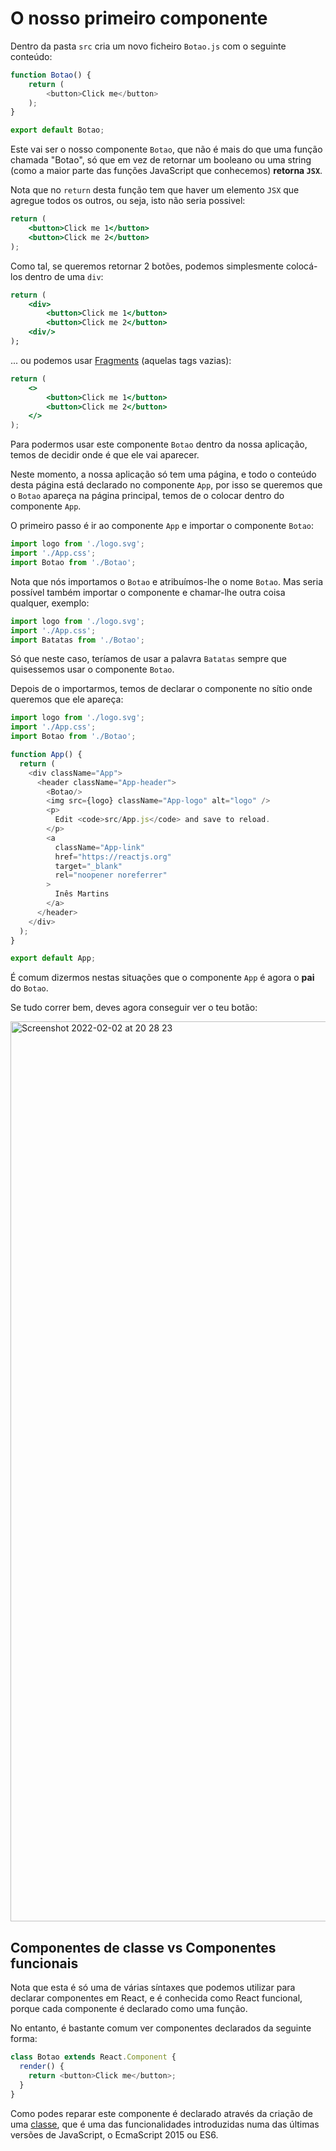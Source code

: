 # O nosso primeiro componente

Dentro da pasta `src` cria um novo ficheiro `Botao.js` com o seguinte conteúdo:

```javascript
function Botao() {
    return (
        <button>Click me</button>
    );
}

export default Botao;
```

Este vai ser o nosso componente `Botao`, que não é mais do que uma função chamada "Botao", só que em vez de retornar um booleano ou uma string (como a maior parte das funções JavaScript que conhecemos) **retorna `JSX`**.

Nota que no `return` desta função tem que haver um elemento `JSX` que agregue todos os outros, ou seja, isto não seria possivel:

```jsx
return (
    <button>Click me 1</button>
    <button>Click me 2</button>
);
```

Como tal, se queremos retornar 2 botões, podemos simplesmente colocá-los dentro de uma `div`:

```jsx
return (
    <div>
        <button>Click me 1</button>
        <button>Click me 2</button>
    <div/>
);
```

... ou podemos usar [Fragments](https://reactjs.org/docs/fragments.html#short-syntax) (aquelas tags vazias):

```jsx
return (
    <>
        <button>Click me 1</button>
        <button>Click me 2</button>
    </>
);
```

Para podermos usar este componente `Botao` dentro da nossa aplicação, temos de decidir onde é que ele vai aparecer.

Neste momento, a nossa aplicação só tem uma página, e todo o conteúdo desta página está declarado no componente `App`, por isso se queremos que o `Botao` apareça na página principal, temos de o colocar dentro do componente `App`.

O primeiro passo é ir ao componente `App` e importar o componente `Botao`:

```javascript
import logo from './logo.svg';
import './App.css';
import Botao from './Botao';
```

Nota que nós importamos o `Botao` e atribuímos-lhe o nome `Botao`.
Mas seria possível também importar o componente e chamar-lhe outra coisa qualquer, exemplo:


```javascript
import logo from './logo.svg';
import './App.css';
import Batatas from './Botao';
```

Só que neste caso, teríamos de usar a palavra `Batatas` sempre que quisessemos usar o componente `Botao`.

Depois de o importarmos, temos de declarar o componente no sítio onde queremos que ele apareça:

```javascript
import logo from './logo.svg';
import './App.css';
import Botao from './Botao';

function App() {
  return (
    <div className="App">
      <header className="App-header">
        <Botao/>
        <img src={logo} className="App-logo" alt="logo" />
        <p>
          Edit <code>src/App.js</code> and save to reload.
        </p>
        <a
          className="App-link"
          href="https://reactjs.org"
          target="_blank"
          rel="noopener noreferrer"
        >
          Inês Martins
        </a>
      </header>
    </div>
  );
}

export default App;
```


É comum dizermos nestas situações que o componente `App` é agora o **pai** do `Botao`.

Se tudo correr bem, deves agora conseguir ver o teu botão:

<img width="1440" alt="Screenshot 2022-02-02 at 20 28 23" src="https://user-images.githubusercontent.com/39055313/152232142-8f5133b1-9306-4bd6-8abe-bfa200ed886d.png">

## Componentes de classe vs Componentes funcionais

Nota que esta é só uma de várias síntaxes que podemos utilizar para declarar componentes em React, e é conhecida como React funcional, porque cada componente é declarado como uma função.

No entanto, é bastante comum ver componentes declarados da seguinte forma:

```javascript
class Botao extends React.Component {
  render() {
    return <button>Click me</button>;
  }
}
```

Como podes reparar este componente é declarado através da criação de uma [classe](https://developer.mozilla.org/en-US/docs/Web/JavaScript/Reference/Classes), que é uma das funcionalidades introduzidas numa das últimas versões de JavaScript, o EcmaScript 2015 ou ES6.

